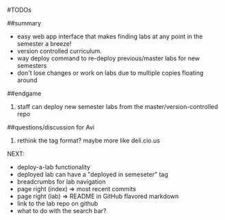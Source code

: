 #TODOs

##summary
- easy web app interface that makes finding labs at any point in the semester a breeze!
- version controlled curriculum.
- way deploy command to re-deploy previous/master labs for new semesters
- don't lose changes or work on labs due to multiple copies floating around

##endgame
1. staff can deploy new semester labs from the master/version-controlled repo

##questions/discussion for Avi
1. rethink the tag format? maybe more like deli.cio.us

NEXT:

- deploy-a-lab functionality
- deployed lab can have a "deployed in semeseter" tag
- breadcrumbs for lab navigation
- page right (index) => most recent commits
- page right (lab)   => README in GitHub flavored markdown
- link to the lab repo on github
- what to do with the search bar?